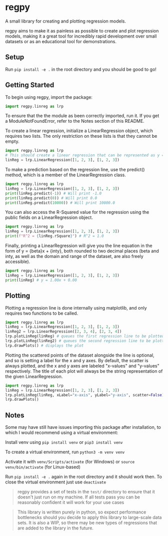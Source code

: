 # regpy
A small library for creating and plotting regression models.

regpy aims to make it as painless as possible to create and plot regression models, making it a great tool for incredibly rapid development over small datasets or as an educational tool for demonstrations.

Setup
-----
Run `pip install -e .` in the root directory and you should be good to go!

Getting Started
---------------
To begin using regpy, import the package:
```py
import regpy.linreg as lrp
```
To ensure that the the module as been correctly imported, run it. If you get a ModuleNotFoundError, refer to the Notes section of this README.


To create a linear regression, initialize a LinearRegression object, which requires two lists. The only restriction on these lists is that they cannot be empty.
```py
import regpy.linreg as lrp
# This should create a linear regression that can be represented as y = x on a graph
linReg = lrp.LinearRegression([1, 2, 3], [1, 2, 3])
```


To make a prediction based on the regression line, use the predict() method, which is a member of the LinearRegression class.
```py
import regpy.linreg as lrp
linReg = lrp.LinearRegression([1, 2, 3], [1, 2, 3])
print(linReg.predict(-1)) # Will print -1.0
print(linReg.predict(0)) # Will print 0.0
print(linReg.predict(10000)) # Will print 10000.0
```


You can also access the R-Squared value for the regression using the public fields on a LinearRegression object.
```py
import regpy.linreg as lrp
linReg = lrp.LinearRegression([1, 2, 3], [1, 2, 3])
print(f"R^2 = {linReg.rSquare}") # R^2 = 1.0
```


Finally, printing a LinearRegression will give you the line equation in the form of y = {beta}x + {inty}, both rounded to two decimal places (beta and inty, as well as the domain and range of the dataset, are also freely accessible).
```py
import regpy.linreg as lrp
linReg = lrp.LinearRegression([1, 2, 3], [1, 2, 3])
print(linReg) # y = 1.00x + 0.00
```

Plotting
--------
Plotting a regression line is done internally using matplotlib, and only requires two functions to be called.
```py
import regpy.linreg as lrp
linReg = lrp.LinearRegression([1, 2, 3], [1, 2, 3])
linReg2 = lrp.LinearRegression([2, 3, 4], [2, 3, 4])
lrp.plotLinReg(linReg) # queues the first regression line to be plotted
lrp.plotLinReg(linReg2) # queues the second regression line to be plotted
lrp.drawPlots() # displays the plot
```

Plotting the scattered points of the dataset alongside the line is optional, and so is setting a label for the x and y axes. By default, the scatter is always plotted, and the x and y axes are labeled "x-values" and "y-values" respectively. The title of each plot will always be the string representation of the given LinearRegression. 
```py
import regpy.linreg as lrp
linReg = lrp.LinearRegression([1, 2, 3], [1, 2, 3])
lrp.plotLinReg(linReg, xLabel="x-axis", yLabel="y-axis", scatter=False) # optional parameters
lrp.drawPlots()
```

Notes
-----
Some may have still have issues importing this package after installation, to which I would recommend using a virtual environment:

Install venv using `pip install venv` or `pip3 install venv`

To create a virtual environment, run `python3 -m venv venv`

Activate it with `venv/Scripts/activate` (for Windows) or `source venv/bin/activate` (for Linux-based)

Run `pip install -e .` again in the root directory and it should work then. To close the virtual environment just use `deactivate`

>regpy provides a set of tests in the `test/` directory to ensure that it doesn't just run on my machine. If all tests pass you can be reasonably confident it will work for your use cases

>This library is written purely in python, so expect performance bottlenecks should you decide to apply this library to large-scale data sets. It is also a WIP, so there may be new types of regressions that are added to the library in the future.
